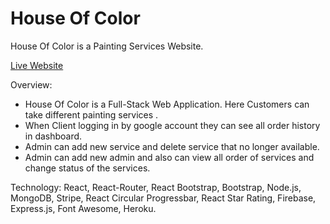 # House Of Color

House Of Color is a Painting Services Website.


[Live Website]( https://house-of-color-e9336.web.app/)


Overview:

* House Of Color is a Full-Stack Web Application. Here Customers can take different painting services .
* When Client logging in by google account they can see  all order history in dashboard.
* Admin can add new service and delete service that no longer available.
* Admin can add new admin and also can view all order of services and change status of the services.


Technology: React, React-Router, React Bootstrap, Bootstrap, Node.js, MongoDB, Stripe, React Circular Progressbar, React Star Rating, Firebase, Express.js, Font Awesome, Heroku.
